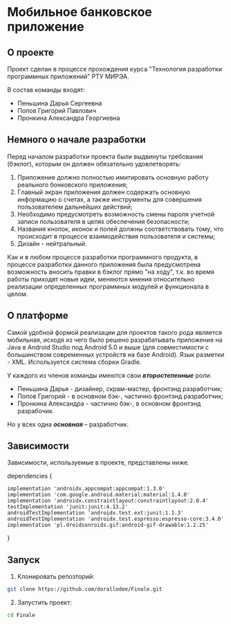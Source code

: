 # Мобильное банковское приложение
<!-- ABOUT THE PROJECT -->
## О проекте
Проект сделан в процессе прохождения курса "Технология разработки программных приложений" РТУ МИРЭА.

В состав команды входят:
* Пеньшина Дарья Сергеевна
* Попов Григорий Павлович
* Пронкина Александра Георгиевна
<!-- GETTING STARTED -->
## Немного о начале разработки
Перед началом разработки проекта были выдвинуты требования (бэклог), которым он должен обязательно удовлетворять:

1. Приложение должно полностью имитировать основную работу реального бонковского приложения;
2. Главный экран приложения должен содержать основную информацию о счетах, а также инструменты для совершения пользователем дальнейших действий;
3. Необходимо предусмотреть возможность смены пароля учетной записи пользователя в целях обеспечения безопасности;
4. Названия кнопок, иконок и полей должны соответствовать тому, что происходит в процессе взаимодействия пользователя и системы;
5. Дизайн - нейтральный.

Как и в любом процессе разработки программного продукта, в процессе разработки данного приложения была предусмотрена возможность вносить правки в бэклог прямо "на ходу", т.к. во время работы приходят новые идеи, меняются мнения относительно реализации определенных программных модулей и функционала в целом.
## О платформе
Самой удобной формой реализации для проектов такого рода является мобильная, исходя из чего было решено разрабатывать приложение на Java в Android Studio под Android 5.0 и выше (для совместимости с большинством современных устройств на базе Android). Язык разметки - XML. Используется система сборки Gradle.

У каждого из членов команды имеются свои ***второстепенные*** роли:
* Пеньшина Дарья - дизайнер, скрам-мастер, фронтэнд разработчик;
* Попов Григорий - в основном бэк-, частично фронтэнд разработчик;
* Пронкина Александра - частично бэк-, в основном фронтэнд разрабочик.

Но у всех одна ***основная*** – разработчик.
## Зависимости
Зависимости, используемые в проекте, представлены ниже.

dependencies {

    implementation 'androidx.appcompat:appcompat:1.3.0'
    implementation 'com.google.android.material:material:1.4.0'
    implementation 'androidx.constraintlayout:constraintlayout:2.0.4'
    testImplementation 'junit:junit:4.13.2'
    androidTestImplementation 'androidx.test.ext:junit:1.1.3'
    androidTestImplementation 'androidx.test.espresso:espresso-core:3.4.0'
    implementation 'pl.droidsonroids.gif:android-gif-drawable:1.2.25'
}

## Запуск
1. Клонировать репозторий:
  ```sh
  git clone https://github.com/dorallodee/Finale.git
  ```
2. Запустить проект:
  ```sh
  cd Finale
  ```
